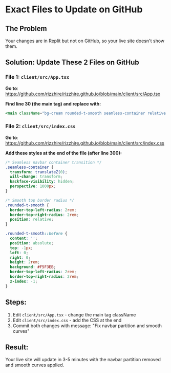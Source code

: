 # Exact Files to Update on GitHub

## The Problem
Your changes are in Replit but not on GitHub, so your live site doesn't show them.

## Solution: Update These 2 Files on GitHub

### File 1: `client/src/App.tsx`
**Go to**: https://github.com/rizzhire/rizzhire.github.io/blob/main/client/src/App.tsx

**Find line 30 (the main tag) and replace with:**
```jsx
<main className="bg-cream rounded-t-smooth seamless-container relative z-10 min-h-screen overflow-hidden mt-16 content-reveal">
```

### File 2: `client/src/index.css`
**Go to**: https://github.com/rizzhire/rizzhire.github.io/blob/main/client/src/index.css

**Add these styles at the end of the file (after line 300):**
```css
/* Seamless navbar container transition */
.seamless-container {
  transform: translateZ(0);
  will-change: transform;
  backface-visibility: hidden;
  perspective: 1000px;
}

/* Smooth top border radius */
.rounded-t-smooth {
  border-top-left-radius: 2rem;
  border-top-right-radius: 2rem;
  position: relative;
}

.rounded-t-smooth::before {
  content: '';
  position: absolute;
  top: -1px;
  left: 0;
  right: 0;
  height: 2rem;
  background: #F5F3EB;
  border-top-left-radius: 2rem;
  border-top-right-radius: 2rem;
  z-index: -1;
}
```

## Steps:
1. Edit `client/src/App.tsx` - change the main tag className
2. Edit `client/src/index.css` - add the CSS at the end
3. Commit both changes with message: "Fix navbar partition and smooth curves"

## Result:
Your live site will update in 3-5 minutes with the navbar partition removed and smooth curves applied.